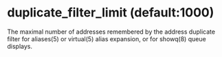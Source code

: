 # duplicate_filter_limit (default:1000) 

 The maximal number of addresses remembered by the address
duplicate filter for aliases(5) or virtual(5) alias expansion, or
for showq(8) queue displays.  


